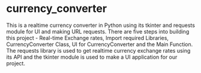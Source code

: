 # currency_converter

This is a realtime currency converter in Python using its tkinter and requests module for UI and making URL requests. There are five steps into building this project - Real-time Exchange rates, Import required Libraries, CurrencyConverter Class, UI for CurrencyConverter and the Main Function. The requests library is used to get realtime currency exchange rates using its API and the tkinter module is used to make a UI application for our project.
